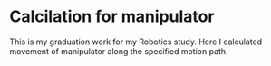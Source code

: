 # Calcilation for manipulator
This is my graduation work for my Robotics study. Here I calculated movement of manipulator along the specified motion path.
